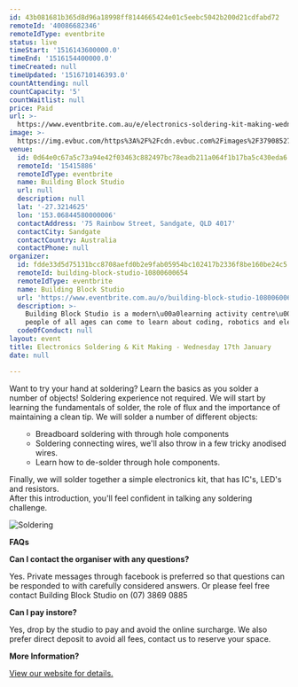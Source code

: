 ```yaml
---
id: 43b081681b365d8d96a18998ff8144665424e01c5eebc5042b200d21cdfabd72
remoteId: '40086682346'
remoteIdType: eventbrite
status: live
timeStart: '1516143600000.0'
timeEnd: '1516154400000.0'
timeCreated: null
timeUpdated: '1516710146393.0'
countAttending: null
countCapacity: '5'
countWaitlist: null
price: Paid
url: >-
  https://www.eventbrite.com.au/e/electronics-soldering-kit-making-wednesday-17th-january-tickets-40086682346?aff=ebapi
image: >-
  https://img.evbuc.com/https%3A%2F%2Fcdn.evbuc.com%2Fimages%2F37908527%2F176389313197%2F1%2Foriginal.jpg?s=74b8def04d77683479cc8f26be83dc14
venue:
  id: 0d64e0c67a5c73a94e42f03463c882497bc78eadb211a064f1b17ba5c430eda6
  remoteId: '15415886'
  remoteIdType: eventbrite
  name: Building Block Studio
  url: null
  description: null
  lat: '-27.3214625'
  lon: '153.06844580000006'
  contactAddress: '75 Rainbow Street, Sandgate, QLD 4017'
  contactCity: Sandgate
  contactCountry: Australia
  contactPhone: null
organizer:
  id: fdde33d5d75131bcc8708aefd0b2e9fab05954bc102417b2336f8be160be24c5
  remoteId: building-block-studio-10800600654
  remoteIdType: eventbrite
  name: Building Block Studio
  url: 'https://www.eventbrite.com.au/o/building-block-studio-10800600654'
  description: >-
    Building Block Studio is a modern\u00a0learning activity centre\u00a0where
    people of all ages can come to learn about coding, robotics and electronics.
  codeOfConduct: null
layout: event
title: Electronics Soldering & Kit Making - Wednesday 17th January
date: null

---
```

<P>Want to try your hand at soldering? Learn the basics as you solder a number of objects! Soldering experience not required. We will start by learning the fundamentals of solder, the role of flux and the importance of maintaining a clean tip. We will solder a number of different objects:</P>
<UL>
<UL>
<LI>Breadboard soldering with through hole components</LI>
<LI>Soldering connecting wires, we'll also throw in a few tricky anodised wires.</LI>
<LI>Learn how to de-solder through hole components.</LI>
</UL>
</UL>
<P>Finally, we will solder together a simple electronics kit, that has IC's, LED's and resistors. <BR>After this introduction, you'll feel confident in talking any soldering challenge.</P>
<P><IMG ALT="Soldering" SRC="https://s3-ap-southeast-2.amazonaws.com/images.buildingblockstudio.com/soldering.jpg"></P>
<P><STRONG>FAQs</STRONG></P>
<P><STRONG>Can I contact the organiser with any questions?</STRONG></P>
<P>Yes. Private messages through facebook is preferred so that questions can be responded to with carefully considered answers. Or please feel free contact Building Block Studio on (07) 3869 0885</P>
<P><STRONG>Can I pay instore?</STRONG></P>
<P>Yes, drop by the studio to pay and avoid the online surcharge. We also prefer direct deposit to avoid all fees, contact us to reserve your space.</P>
<P><STRONG>More Information?</STRONG></P>
<P><A HREF="http://www.buildingblockstudio.com/pages/holiday-soldering" TARGET="_blank" REL="noreferrer noopener nofollow noopener noreferrer nofollow">View our website for details.</A></P>
<P><STRONG><BR></STRONG></P>
